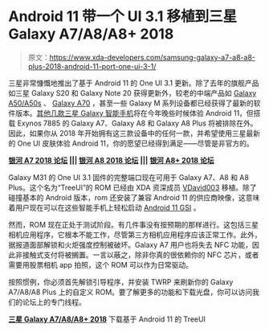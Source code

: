# Android 11 带一个 UI 3.1 移植到三星 Galaxy A7/A8/A8+ 2018

> 原文：<https://www.xda-developers.com/samsung-galaxy-a7-a8-a8-plus-2018-android-11-port-one-ui-3-1/>

三星非常慷慨地推出了基于 Android 11 的 One UI 3.1 更新。除了去年的旗舰产品如三星 Galaxy S20 和 Galaxy Note 20 获得更新外，较老的中端产品如 [Galaxy A50/A50s](https://www.xda-developers.com/samsung-galaxy-a50-a50s-one-ui-3-1-android-11/) 、 [Galaxy A70](https://www.xda-developers.com/samsung-galaxy-a70-one-ui-3-1-update-android-11/) ，甚至一些 Galaxy M 系列设备都已经获得了最新的软件版本。[其他几款三星 Galaxy 智能手机](https://www.xda-developers.com/samsung-galaxy-phone-one-ui-3-0-android-11-update-timeline/)将在今年晚些时候体验 Android 11，但搭载 Exynos 7885 的 Galaxy A7、Galaxy A8 和 Galaxy A8 Plus 将被排除在外。因此，如果你从 2018 年开始拥有这三款设备中的任何一款，并希望使用三星最新的 One UI 皮肤体验 Android 11，你的愿望已经得到满足——尽管是非官方的。

**[银河 A7 2018 论坛](https://forum.xda-developers.com/c/samsung-galaxy-a7-2018.8269/) ||| [银河 A8 2018 论坛](https://forum.xda-developers.com/c/samsung-galaxy-a8-2018.7275/) ||| [银河 A8+ 2018 论坛](https://forum.xda-developers.com/c/samsung-galaxy-a8-2018.7278/)**

Galaxy M31 的 One UI 3.1 固件的完整端口现在可用于 Galaxy A7、A8 和 A8 Plus。这个名为“TreeUI”的 ROM 已经由 XDA 资深成员 [VDavid003](https://forum.xda-developers.com/m/vdavid003.9671514/) 移植。除了碰撞基本的 Android 版本，rom 还安装了兼容 Android 11 的供应商映像，这意味着用户现在可以在这些智能手机上轻松启动 [Android 11 GSI](https://www.xda-developers.com/developer-boots-android-11-22-older-devices-project-treble-gsi/) 。

然而，ROM 现在正处于测试阶段。有几件事没有按预期的那样进行。这包括三星相机应用程序，它根本不能工作，尽管第三方相机应用程序应该正常工作。此外，据报道面部解锁和火炬强度控制被破坏。Galaxy A7 用户也将失去 NFC 功能，因此非接触式支付将被搁置。一言以蔽之，除非你真的很依赖你的 NFC 芯片，或者需要用股票相机 app 拍照，这个 ROM 可以作为日常驱动。

按照惯例，你必须首先解锁引导程序，并安装 TWRP 来刷新你的 Galaxy A7/A8/A8 Plus 上的自定义 ROM。要了解更多的功能和下载光盘，你可以访问我们的论坛上的专门线程。

**[三星 Galaxy A7/A8/A8+ 2018](https://forum.xda-developers.com/t/rom-vendor-oneui3-1-treeui-0-9-3-beta-for-a8-a8-a7.4239353/)** 下载基于 Android 11 的 TreeUI